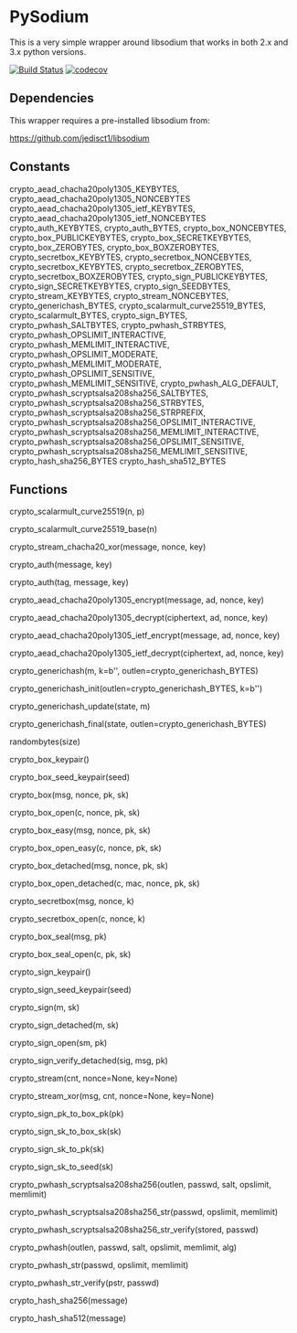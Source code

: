 PySodium
========

This is a very simple wrapper around libsodium that works in both 2.x and 3.x
python versions.

[![Build Status](https://travis-ci.org/tacitus-aedifex/pysodium.svg?branch=master)](https://travis-ci.org/tacitus-aedifex/pysodium)
[![codecov](https://codecov.io/gh/tacitus-aedifex/pysodium/branch/master/graph/badge.svg)](https://codecov.io/gh/tacitus-aedifex/pysodium)

Dependencies
------------

This wrapper requires a pre-installed libsodium from:

   https://github.com/jedisct1/libsodium

Constants
---------

crypto_aead_chacha20poly1305_KEYBYTES, crypto_aead_chacha20poly1305_NONCEBYTES
crypto_aead_chacha20poly1305_ietf_KEYBYTES, crypto_aead_chacha20poly1305_ietf_NONCEBYTES
crypto_auth_KEYBYTES, crypto_auth_BYTES,
crypto_box_NONCEBYTES, crypto_box_PUBLICKEYBYTES,
crypto_box_SECRETKEYBYTES, crypto_box_ZEROBYTES,
crypto_box_BOXZEROBYTES, crypto_secretbox_KEYBYTES,
crypto_secretbox_NONCEBYTES, crypto_secretbox_KEYBYTES,
crypto_secretbox_ZEROBYTES, crypto_secretbox_BOXZEROBYTES,
crypto_sign_PUBLICKEYBYTES, crypto_sign_SECRETKEYBYTES,
crypto_sign_SEEDBYTES,
crypto_stream_KEYBYTES, crypto_stream_NONCEBYTES,
crypto_generichash_BYTES, crypto_scalarmult_curve25519_BYTES,
crypto_scalarmult_BYTES, crypto_sign_BYTES,
crypto_pwhash_SALTBYTES,
crypto_pwhash_STRBYTES,
crypto_pwhash_OPSLIMIT_INTERACTIVE,
crypto_pwhash_MEMLIMIT_INTERACTIVE,
crypto_pwhash_OPSLIMIT_MODERATE,
crypto_pwhash_MEMLIMIT_MODERATE,
crypto_pwhash_OPSLIMIT_SENSITIVE,
crypto_pwhash_MEMLIMIT_SENSITIVE,
crypto_pwhash_ALG_DEFAULT,
crypto_pwhash_scryptsalsa208sha256_SALTBYTES,
crypto_pwhash_scryptsalsa208sha256_STRBYTES,
crypto_pwhash_scryptsalsa208sha256_STRPREFIX,
crypto_pwhash_scryptsalsa208sha256_OPSLIMIT_INTERACTIVE,
crypto_pwhash_scryptsalsa208sha256_MEMLIMIT_INTERACTIVE,
crypto_pwhash_scryptsalsa208sha256_OPSLIMIT_SENSITIVE,
crypto_pwhash_scryptsalsa208sha256_MEMLIMIT_SENSITIVE,
crypto_hash_sha256_BYTES
crypto_hash_sha512_BYTES

Functions
---------

crypto_scalarmult_curve25519(n, p)

crypto_scalarmult_curve25519_base(n)

crypto_stream_chacha20_xor(message, nonce, key)

crypto_auth(message, key)

crypto_auth(tag, message, key)

crypto_aead_chacha20poly1305_encrypt(message, ad, nonce, key)

crypto_aead_chacha20poly1305_decrypt(ciphertext, ad, nonce, key)

crypto_aead_chacha20poly1305_ietf_encrypt(message, ad, nonce, key)

crypto_aead_chacha20poly1305_ietf_decrypt(ciphertext, ad, nonce, key)

crypto_generichash(m, k=b'', outlen=crypto_generichash_BYTES)

crypto_generichash_init(outlen=crypto_generichash_BYTES, k=b'')

crypto_generichash_update(state, m)

crypto_generichash_final(state, outlen=crypto_generichash_BYTES)

randombytes(size)

crypto_box_keypair()

crypto_box_seed_keypair(seed)

crypto_box(msg, nonce, pk, sk)

crypto_box_open(c, nonce, pk, sk)

crypto_box_easy(msg, nonce, pk, sk)

crypto_box_open_easy(c, nonce, pk, sk)

crypto_box_detached(msg, nonce, pk, sk)

crypto_box_open_detached(c, mac, nonce, pk, sk)

crypto_secretbox(msg, nonce, k)

crypto_secretbox_open(c, nonce, k)

crypto_box_seal(msg, pk)

crypto_box_seal_open(c, pk, sk)

crypto_sign_keypair()

crypto_sign_seed_keypair(seed)

crypto_sign(m, sk)

crypto_sign_detached(m, sk)

crypto_sign_open(sm, pk)

crypto_sign_verify_detached(sig, msg, pk)

crypto_stream(cnt, nonce=None, key=None)

crypto_stream_xor(msg, cnt, nonce=None, key=None)

crypto_sign_pk_to_box_pk(pk)

crypto_sign_sk_to_box_sk(sk)

crypto_sign_sk_to_pk(sk)

crypto_sign_sk_to_seed(sk)

crypto_pwhash_scryptsalsa208sha256(outlen, passwd, salt, opslimit, memlimit)

crypto_pwhash_scryptsalsa208sha256_str(passwd, opslimit, memlimit)

crypto_pwhash_scryptsalsa208sha256_str_verify(stored, passwd)

crypto_pwhash(outlen, passwd, salt, opslimit, memlimit, alg)

crypto_pwhash_str(passwd, opslimit, memlimit)

crypto_pwhash_str_verify(pstr, passwd)

crypto_hash_sha256(message)

crypto_hash_sha512(message)
